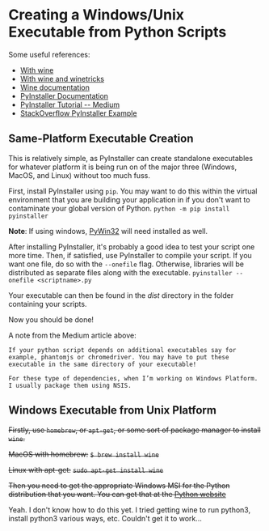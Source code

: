 # Creating a Windows/Unix Executable from Python Scripts #

Some useful references:
* [With wine](https://andreafortuna.org/technology/how-to-cross-compile-a-python-script-into-a-windows-executable-on-linux/)
* [With wine and winetricks](http://sparkandshine.net/en/build-a-windows-executable-from-python-scripts-on-linux/)
* [Wine documentation](https://wiki.winehq.org/Wine_User%27s_Guide)
* [PyInstaller Documentation](https://pyinstaller.readthedocs.io/en/stable/)
* [PyInstaller Tutorial -- Medium](https://medium.com/dreamcatcher-its-blog/making-an-stand-alone-executable-from-a-python-script-using-pyinstaller-d1df9170e263)
* [StackOverflow PyInstaller Example](https://stackoverflow.com/questions/2950971/cross-compiling-a-python-script-on-linux-into-a-windows-executable)

## Same-Platform Executable Creation ##

This is relatively simple, as PyInstaller can create standalone executables for whatever platform it is being run on of the major three (Windows, MacOS, and Linux) without too much fuss. 

First, install PyInstaller using `pip`. You may want to do this within the virtual environment that you are building your application in if you don't want to contaminate your global version of Python.
`python -m pip install pyinstaller`

__Note__: If using windows, [PyWin32](https://sourceforge.net/projects/pywin32/files/) will need installed as well.

After installing PyInstaller, it's probably a good idea to test your script one more time. Then, if satisfied, use PyInstaller to compile your script. If you want one file, do so with the `--onefile` flag. Otherwise, libraries will be distributed as separate files along with the executable.
`pyinstaller --onefile <scriptname>.py`

Your executable can then be found in the _dist_ directory in the folder containing your scripts.

Now you should be done!

A note from the Medium article above: 
```text
If your python script depends on additional executables say for example, phantomjs or chromedriver. You may have to put these executable in the same directory of your executable!

For these type of dependencies, when I’m working on Windows Platform. I usually package them using NSIS.
```


## Windows Executable from Unix Platform ##

~~Firstly, use `homebrew`, or `apt-get`, or some sort of package manager to install `wine`.~~

~~MacOS with homebrew:~~
~~`$ brew install wine`~~

~~Linux with apt-get:~~
~~`sudo apt-get install wine`~~

~~Then you need to get the appropriate Windows MSI for the Python distribution that you want. You can get that at the [Python website](https://www.python.org/download/releases/3.0/)~~

Yeah. I don't know how to do this yet. I tried getting wine to run python3, install python3 various ways, etc. Couldn't get it to work...


